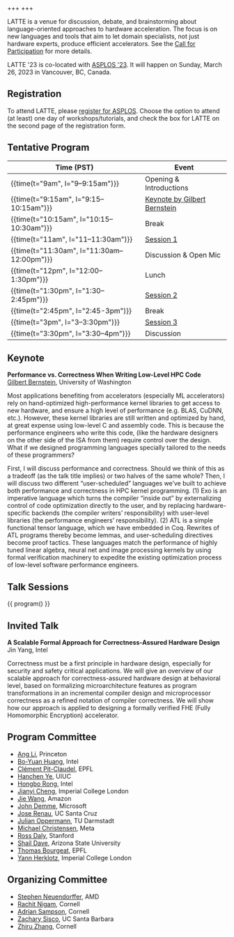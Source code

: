 +++
+++

LATTE is a venue for discussion, debate, and brainstorming about language-oriented approaches to hardware acceleration.
The focus is on new languages and tools that aim to let domain specialists, not just hardware experts, produce efficient accelerators.
See the [Call for Participation][cfp] for more details.

LATTE '23 is co-located with [ASPLOS '23][asplos-23].
It will happen on Sunday, March 26, 2023 in Vancouver, BC, Canada.

[asplos-23]: https://asplos-conference.org/
[cfp]: @/cfp.md

## Registration

To attend LATTE, please [register for ASPLOS][asplos-reg].
Choose the option to attend (at least) one day of workshops/tutorials, and check the box for LATTE on the second page of the registration form.

[asplos-reg]: https://asplos-conference.org/attend/

## Tentative Program

| Time (PST) | Event |
|-------------|-------|
| {{time(t="9am", l="9–9:15am")}} | Opening & Introductions |
| {{time(t="9:15am", l="9:15–10:15am")}} | [Keynote by Gilbert Bernstein](#keynote) |
| {{time(t="10:15am", l="10:15–10:30am")}} | Break |
| {{time(t="11am", l="11–11:30am")}} | [Session 1](#session-1) |
| {{time(t="11:30am", l="11:30am–12:00pm")}} | Discussion & Open Mic |
| {{time(t="12pm", l="12:00–1:30pm")}} | Lunch |
| {{time(t="1:30pm", l="1:30–2:45pm")}} | [Session 2](#session-2) |
| {{time(t="2:45pm", l="2:45-3pm")}} | Break |
| {{time(t="3pm", l="3–3:30pm")}} | [Session 3](#session-3) |
| {{time(t="3:30pm", l="3:30–4pm")}} | Discussion |

## Keynote

**Performance vs. Correctness When Writing Low-Level HPC Code**  
[Gilbert Bernstein](http://www.gilbertbernstein.com), University of Washington

Most applications benefiting from accelerators (especially ML accelerators) rely on hand-optimized high-performance kernel libraries to get access to new hardware, and ensure a high level of performance (e.g. BLAS, CuDNN, etc.). However, these kernel libraries are still written and optimized by hand, at great expense using low-level C and assembly code. This is because the performance engineers who write this code, (like the hardware designers on the other side of the ISA from them) require control over the design. What if we designed programming languages specially tailored to the needs of these programmers?

First, I will discuss performance and correctness.  Should we think of this as a tradeoff (as the talk title implies) or two halves of the same whole?  Then, I will discuss two different “user-scheduled” languages we’ve built to achieve both performance and correctness in HPC kernel programming. (1) Exo is an imperative language which turns the compiler “inside out” by externalizing control of code optimization directly to the user, and by replacing hardware-specific backends (the compiler writers’ responsibility) with user-level libraries (the performance engineers’ responsibility). (2) ATL is a simple functional tensor language, which we have embedded in Coq. Rewrites of ATL programs thereby become lemmas, and user-scheduling directives become proof tactics. These languages match the performance of highly tuned linear algebra, neural net and image processing kernels by using formal verification machinery to expedite the existing optimization process of low-level software performance engineers.

## Talk Sessions

{{ program() }}

## Invited Talk

**A Scalable Formal Approach for Correctness-Assured Hardware Design**  
Jin Yang, Intel

Correctness must be a first principle in hardware design, especially for security and safety critical applications. We will give an overview of our scalable approach for correctness-assured hardware design at behavioral level, based on formalizing microarchitecture features as program transformations in an incremental compiler design and microprocessor correctness as a refined notation of compiler correctness. We will show how our approach is applied to designing a formally verified FHE (Fully Homomorphic Encryption) accelerator.

<div class="committee">

<div class="pc">
<h2>Program Committee</h2>

- [Ang Li](https://ece.princeton.edu/people/ang-li), Princeton
- [Bo-Yuan Huang](https://bo-yuan-huang.github.io), Intel
- [Clément Pit-Claudel](https://pit-claudel.fr/clement/), EPFL
- [Hanchen Ye](https://hanchenye.com), UIUC
- [Hongbo Rong](https://sites.google.com/view/hongborong), Intel
- [Jianyi Cheng](https://jianyicheng.github.io), Imperial College London
- [Jie Wang](https://vast.cs.ucla.edu/people/student/jie-wang), Amazon
- [John Demme](http://www.cs.columbia.edu/~jdd/), Microsoft
- [Jose Renau](https://users.soe.ucsc.edu/~renau/), UC Santa Cruz
- [Julian Oppermann](https://www.esa.informatik.tu-darmstadt.de/team/jo), TU Darmstadt
- [Michael Christensen](https://mdko.github.io), Meta
- [Ross Daly](https://web.stanford.edu/~rdaly525/), Stanford
- [Shail Dave](https://sites.google.com/view/shail/), Arizona State University
- [Thomas Bourgeat](https://people.csail.mit.edu/bthom/), EPFL
- [Yann Herklotz](https://yannherklotz.com/), Imperial College London

</div>

<div class="organization">
<h2> Organizing Committee </h2>

- [Stephen Neuendorffer](https://sites.google.com/site/sneuendorffer/), AMD
- [Rachit Nigam](https://rachitnigam.com), Cornell
- [Adrian Sampson](https://adriansampson.net), Cornell
- [Zachary Sisco](https://zsisco.github.io), UC Santa Barbara
- [Zhiru Zhang](https://www.csl.cornell.edu/~zhiruz/), Cornell

</div>
</div>
